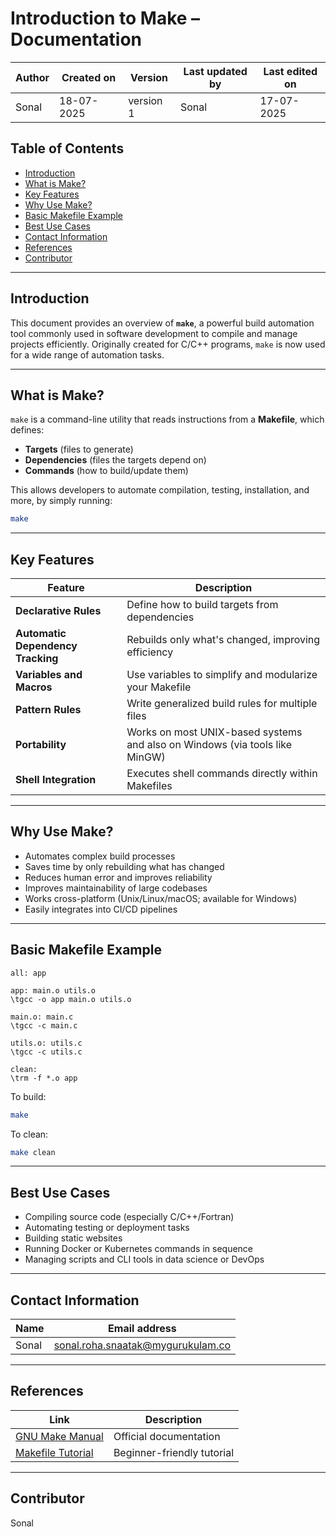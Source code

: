 # Introduction to Make – Documentation

| Author      | Created on  | Version    | Last updated by | Last edited on |
|-------------|-------------|------------|-----------------|----------------|
| Sonal       | 18-07-2025  | version 1  | Sonal           | 17-07-2025     |

## Table of Contents
- [Introduction](#introduction)
- [What is Make?](#what-is-make)
- [Key Features](#key-features)
- [Why Use Make?](#why-use-make)
- [Basic Makefile Example](#basic-makefile-example)
- [Best Use Cases](#best-use-cases)
- [Contact Information](#contact-information)
- [References](#references)
- [Contributor](#contributor)

---

## Introduction

This document provides an overview of **`make`**, a powerful build automation tool commonly used in software development to compile and manage projects efficiently. Originally created for C/C++ programs, `make` is now used for a wide range of automation tasks.

---

## What is Make?

`make` is a command-line utility that reads instructions from a **Makefile**, which defines:
- **Targets** (files to generate)
- **Dependencies** (files the targets depend on)
- **Commands** (how to build/update them)

This allows developers to automate compilation, testing, installation, and more, by simply running:

```bash
make
```

---

## Key Features

| **Feature**              | **Description**                                                                 |
|--------------------------|---------------------------------------------------------------------------------|
| **Declarative Rules**    | Define how to build targets from dependencies                                   |
| **Automatic Dependency Tracking** | Rebuilds only what's changed, improving efficiency                      |
| **Variables and Macros** | Use variables to simplify and modularize your Makefile                         |
| **Pattern Rules**        | Write generalized build rules for multiple files                               |
| **Portability**          | Works on most UNIX-based systems and also on Windows (via tools like MinGW)    |
| **Shell Integration**    | Executes shell commands directly within Makefiles                              |

---
## Why Use Make?

- Automates complex build processes  
- Saves time by only rebuilding what has changed  
- Reduces human error and improves reliability  
- Improves maintainability of large codebases  
- Works cross-platform (Unix/Linux/macOS; available for Windows)  
- Easily integrates into CI/CD pipelines

---
## Basic Makefile Example

```make
all: app

app: main.o utils.o
\tgcc -o app main.o utils.o

main.o: main.c
\tgcc -c main.c

utils.o: utils.c
\tgcc -c utils.c

clean:
\trm -f *.o app
```

To build:
```bash
make
```

To clean:
```bash
make clean
```

---

## Best Use Cases

- Compiling source code (especially C/C++/Fortran)  
- Automating testing or deployment tasks  
- Building static websites  
- Running Docker or Kubernetes commands in sequence  
- Managing scripts and CLI tools in data science or DevOps  

---

## Contact Information

| **Name**     | **Email address**                |
|--------------|----------------------------------|
| Sonal        | [sonal.roha.snaatak@mygurukulam.co](mailto:sonal.roha.snaatak@mygurukulam.co) |

---

## References

| **Link**                                               | **Description**                       |
|--------------------------------------------------------|---------------------------------------|
| [GNU Make Manual](https://www.gnu.org/software/make/manual/make.html) | Official documentation               |
| [Makefile Tutorial](https://makefiletutorial.com/)     | Beginner-friendly tutorial            |

---

## Contributor

 Sonal
